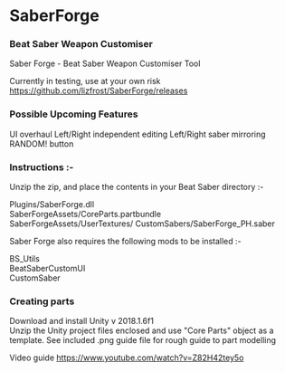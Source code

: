 # SaberForge
### Beat Saber Weapon Customiser
Saber Forge - Beat Saber Weapon Customiser Tool

Currently in testing, use at your own risk
https://github.com/lizfrost/SaberForge/releases


### Possible Upcoming Features

UI overhaul
Left/Right independent editing
Left/Right saber mirroring
RANDOM! button

### Instructions :-

Unzip the zip, and place the contents in your Beat Saber directory :-  

Plugins/SaberForge.dll  
SaberForgeAssets/CoreParts.partbundle  
SaberForgeAssets/UserTextures/ 
CustomSabers/SaberForge_PH.saber  

Saber Forge also requires the following mods to be installed :-  

BS_Utils  
BeatSaberCustomUI  
CustomSaber  

### Creating parts

Download and install Unity v 2018.1.6f1  
Unzip the Unity project files enclosed and use "Core Parts" object as a template.
See included .png guide file for rough guide to part modelling

Video guide https://www.youtube.com/watch?v=Z82H42tey5o

